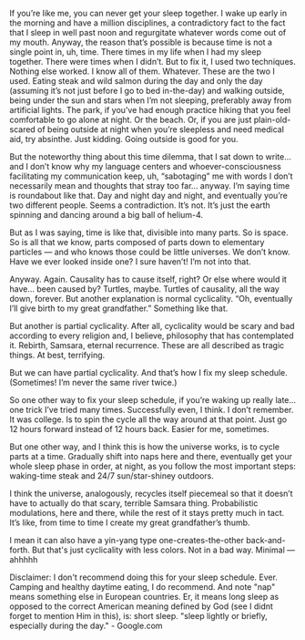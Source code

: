 If you’re like me, you can never get your sleep together. I wake up early in the morning and have a million disciplines, a contradictory fact to the fact that I sleep in well past noon and regurgitate whatever words come out of my mouth. Anyway, the reason that’s possible is because time is not a single point in, uh, time. There times in my life when I had my sleep together. There were times when I didn’t. But to fix it, I used two techniques. Nothing else worked. I know all of them. Whatever. These are the two I used. Eating steak and wild salmon during the day and only the day (assuming it’s not just before I go to bed in-the-day) and walking outside, being under the sun and stars when I’m not sleeping, preferably away from artificial lights. The park, if you’ve had enough practice hiking that you feel comfortable to go alone at night. Or the beach. Or, if you are just plain-old-scared of being outside at night when you’re sleepless and need medical aid, try absinthe. Just kidding. Going outside is good for you.

But the noteworthy thing about this time dilemma, that I sat down to write… and I don’t know why my language centers and whoever-consciousness facilitating my communication keep, uh, “sabotaging” me with words I don’t necessarily mean and thoughts that stray too far… anyway. I’m saying time is roundabout like that. Day and night day and night, and eventually you’re two different people. Seems a contradiction. It’s not. It’s just the earth spinning and dancing around a big ball of helium-4. 

But as I was saying, time is like that, divisible into many parts. So is space. So is all that we know, parts composed of parts down to elementary particles — and who knows those could be little universes. We don’t know. Have we ever looked inside one? I sure haven’t! I’m not into that.

Anyway. Again. Causality has to cause itself, right? Or else where would it have… been caused by? Turtles, maybe. Turtles of causality, all the way down, forever. But another explanation is normal cyclicality. “Oh, eventually I’ll give birth to my great grandfather.” Something like that.

But another is partial cyclicality. After all, cyclicality would be scary and bad according to every religion and, I believe, philosophy that has contemplated it. Rebirth, Samsara, eternal recurrence. These are all described as tragic things. At best, terrifying.

But we can have partial cyclicality. And that’s how I fix my sleep schedule. (Sometimes! I’m never the same river twice.)

So one other way to fix your sleep schedule, if you’re waking up really late… one trick I’ve tried many times. Successfully even, I think. I don’t remember. It was college. Is to spin the cycle all the way around at that point. Just go 12 hours forward instead of 12 hours back. Easier for me, sometimes.

But one other way, and I think this is how the universe works, is to cycle parts at a time. Gradually shift into naps here and there, eventually get your whole sleep phase in order, at night, as you follow the most important steps: waking-time steak and 24/7 sun/star-shiney outdoors.

I think the universe, analogously, recycles itself piecemeal so that it doesn’t have to actually do that scary, terrible Samsara thing. Probabilistic modulations, here and there, while the rest of it stays pretty much in tact. It’s like, from time to time I create my great grandfather’s thumb.

I mean it can also have a yin-yang type one-creates-the-other back-and-forth. But that's just cyclicality with less colors. Not in a bad way. Minimal — ahhhhh

Disclaimer: I don't recommend doing this  for your sleep schedule. Ever. Camping and healthy daytime eating, I do recommend. And note "nap" means something else in European countries. Er, it means long sleep as opposed to the correct American meaning defined by God (see I didnt forget to mention Him in this), is: short sleep. "sleep lightly or briefly, especially during the day." - Google.com
